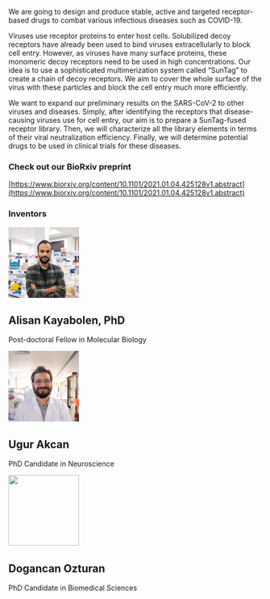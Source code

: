 <link href="https://cdn.jsdelivr.net/npm/bootstrap@5.0.0-beta2/dist/css/bootstrap.min.css" rel="stylesheet" integrity="sha384-BmbxuPwQa2lc/FVzBcNJ7UAyJxM6wuqIj61tLrc4wSX0szH/Ev+nYRRuWlolflfl" crossorigin="anonymous">

We are going to design and produce stable, active and targeted receptor-based drugs to combat various infectious diseases such as COVID-19. 

Viruses use receptor proteins to enter host cells. Solubilized decoy receptors have already  been used to bind viruses extracellularly to block cell entry. However, as viruses have many surface proteins, these monomeric decoy receptors need to be used in high concentrations. Our idea is to use a sophisticated multimerization system called “SunTag” to create a chain of decoy receptors. We aim to cover the whole surface of the virus with these particles and block the cell entry much more efficiently.

We want to expand our preliminary results on the SARS-CoV-2 to other viruses and diseases. Simply, after identifying the receptors that disease-causing viruses use for cell entry, our aim is to prepare a SunTag-fused receptor library. Then, we will characterize all the library elements in terms of their viral neutralization efficiency. Finally, we will determine potential drugs to be used in clinical trials for these diseases.


### Check out our BioRxiv preprint

[https://www.biorxiv.org/content/10.1101/2021.01.04.425128v1.abstract](https://www.biorxiv.org/content/10.1101/2021.01.04.425128v1.abstract)

### Inventors
  <div class="container marketing">
        <div class="row">
          <div class="col-lg-4">
            <img class="rounded-circle" src="alisan.png" width="140" height="140">
            <h2>Alisan Kayabolen, PhD</h2>
            <p>Post-doctoral Fellow in Molecular Biology</p>
            <a class="btn btn-social-icon btn-twitter">
    <span class="fa fa-twitter"></span>
  </a>
          </div><!-- /.col-lg-4 -->
          <div class="col-lg-4">
            <img class="rounded-circle" src="ugur.png" width="140" height="140">
            <h2>Ugur Akcan</h2>
            <p>PhD Candidate in Neuroscience</p>
          </div><!-- /.col-lg-4 -->   
          <div class="col-lg-4">
            <img class="rounded-circle" src="https://lacklab.ku.edu.tr/images/dogancan_s.jpg" width="140" height="140">
            <h2>Dogancan Ozturan</h2>
            <p>PhD Candidate in Biomedical Sciences</p>     
          </div><!-- /.col-lg-4 -->
        </div>
      </div>


